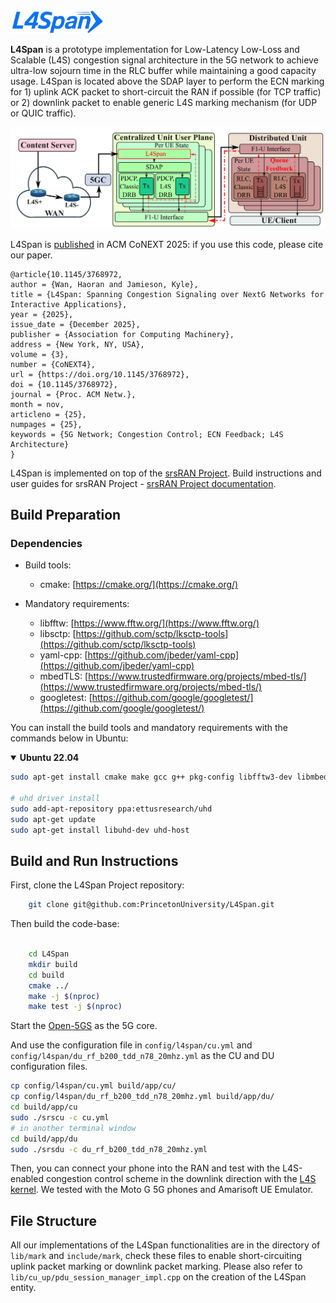 <img src="figures/l4span_logo.png" alt="l4span_logo" width="150"/>

**L4Span** is a prototype implementation for Low-Latency Low-Loss and Scalable (L4S) congestion signal architecture in the 5G network to achieve ultra-low sojourn time in the RLC buffer while maintaining a good capacity usage. L4Span is located above the SDAP layer to perform the ECN marking for 1) uplink ACK packet to short-circuit the RAN if possible (for TCP traffic) or 2) downlink packet to enable generic L4S marking mechanism (for UDP or QUIC traffic).

![l4span](figures/l4span.png "L4Span system overview")

L4Span is [published](https://doi.org/10.1145/3768972) in ACM CoNEXT 2025: if you use this code, please cite our paper.

```
@article{10.1145/3768972,
author = {Wan, Haoran and Jamieson, Kyle},
title = {L4Span: Spanning Congestion Signaling over NextG Networks for Interactive Applications},
year = {2025},
issue_date = {December 2025},
publisher = {Association for Computing Machinery},
address = {New York, NY, USA},
volume = {3},
number = {CoNEXT4},
url = {https://doi.org/10.1145/3768972},
doi = {10.1145/3768972},
journal = {Proc. ACM Netw.},
month = nov,
articleno = {25},
numpages = {25},
keywords = {5G Network; Congestion Control; ECN Feedback; L4S Architecture}
}
```

L4Span is implemented on top of the [srsRAN Project](https://www.srsran.com/). Build instructions and user guides for srsRAN Project - [srsRAN Project documentation](https://docs.srsran.com/projects/project).

Build Preparation
-----------------

### Dependencies

* Build tools:

  * cmake:               [https://cmake.org/](https://cmake.org/)
* Mandatory requirements:

  * libfftw:             [https://www.fftw.org/](https://www.fftw.org/)
  * libsctp:             [https://github.com/sctp/lksctp-tools](https://github.com/sctp/lksctp-tools)
  * yaml-cpp:            [https://github.com/jbeder/yaml-cpp](https://github.com/jbeder/yaml-cpp)
  * mbedTLS:             [https://www.trustedfirmware.org/projects/mbed-tls/](https://www.trustedfirmware.org/projects/mbed-tls/)
  * googletest:          [https://github.com/google/googletest/](https://github.com/google/googletest/)

You can install the build tools and mandatory requirements with the commands below in Ubuntu:

<details open>
<summary><strong>Ubuntu 22.04</strong></summary>

```bash
sudo apt-get install cmake make gcc g++ pkg-config libfftw3-dev libmbedtls-dev libsctp-dev libyaml-cpp-dev libgtest-dev

# uhd driver install
sudo add-apt-repository ppa:ettusresearch/uhd
sudo apt-get update
sudo apt-get install libuhd-dev uhd-host
```

Build and Run Instructions
--------------------------

First, clone the L4Span Project repository:

```bash
    git clone git@github.com:PrincetonUniversity/L4Span.git
```

Then build the code-base:

```bash

    cd L4Span
    mkdir build
    cd build
    cmake ../ 
    make -j $(nproc)
    make test -j $(nproc)
```

Start the [Open-5GS](https://open5gs.org/open5gs/docs/guide/01-quickstart/) as the 5G core.

And use the configuration file in `config/l4span/cu.yml` and `config/l4span/du_rf_b200_tdd_n78_20mhz.yml` as the CU and DU configuration files.

```bash
cp config/l4span/cu.yml build/app/cu/
cp config/l4span/du_rf_b200_tdd_n78_20mhz.yml build/app/du/
cd build/app/cu
sudo ./srscu -c cu.yml
# in another terminal window
cd build/app/du
sudo ./srsdu -c du_rf_b200_tdd_n78_20mhz.yml
```

Then, you can connect your phone into the RAN and test with the L4S-enabled congestion control scheme in the downlink direction with the [L4S kernel](https://github.com/L4STeam/linux). We tested with the Moto G 5G phones and Amarisoft UE Emulator.

## File Structure

All our implementations of the L4Span functionalities are in the directory of `lib/mark` and `include/mark`, check these files to enable short-circuiting uplink packet marking or downlink packet marking. Please also refer to `lib/cu_up/pdu_session_manager_impl.cpp` on the creation of the L4Span entity.
